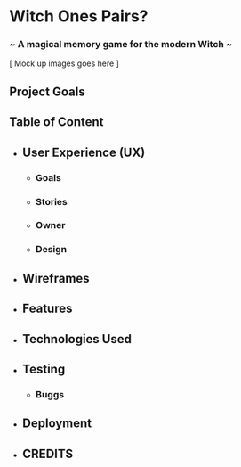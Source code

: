 # Witch Ones Pairs?
### ~ A magical memory game for the modern Witch ~

[ Mock up images goes here ]

## Project Goals

## **Table of Content**

* ## User Experience (UX)
    * ### Goals
    * ### Stories
    * ### Owner
    * ### Design 
* ## Wireframes
* ## Features
* ## Technologies Used
* ## Testing
    * ### Buggs
* ## Deployment
* ## CREDITS 

